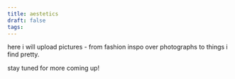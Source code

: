 ```yaml
---
title: aestetics
draft: false
tags:
---
```

here i will upload pictures - from fashion inspo over photographs to things i find pretty. 

stay tuned for more coming up!